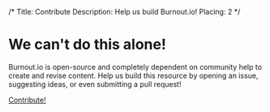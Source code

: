 /*
Title: Contribute
Description: Help us build Burnout.io!
Placing: 2
*/

# We can't do this alone!

Burnout.io is open-source and completely dependent on community help to create and revise content. 
Help us build this resource by opening an issue, suggesting ideas, or even submitting a pull request!


<div id="action">
	<a class="pure-button pure-button-primary button-action" target="_blank" href="https://github.com/reignite/burnout.io">Contribute!</a>
</div>
